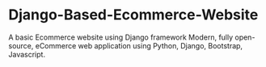 # Django-Based-Ecommerce-Website
A basic Ecommerce website using Django framework
Modern, fully open-source, eCommerce web application using Python, Django, Bootstrap, Javascript.
